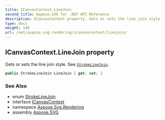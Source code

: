```yaml
---
title: ICanvasContext.LineJoin
second_title: Aspose.SVG for .NET API Reference
description: ICanvasContext property. Gets or sets the line join style. See StrokeLineJoin
type: docs
weight: 140
url: /net/aspose.svg.rendering/icanvascontext/linejoin/
---
```

## ICanvasContext.LineJoin property

Gets or sets the line join style. See [`StrokeLineJoin`](../../../aspose.svg.drawing/strokelinejoin/).

```csharp
public StrokeLineJoin LineJoin { get; set; }
```

### See Also

* enum [StrokeLineJoin](../../../aspose.svg.drawing/strokelinejoin/)
* interface [ICanvasContext](../)
* namespace [Aspose.Svg.Rendering](../../../aspose.svg.rendering/)
* assembly [Aspose.SVG](../../../)
